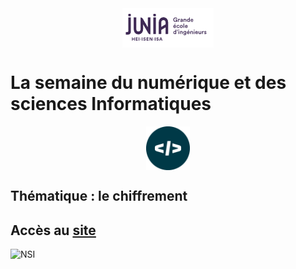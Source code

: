 
<img src="www/entete_junia.png" alt="NSI" style="display: block; margin: 0 auto"/>

# La semaine du numérique et des sciences Informatiques

<img src="www/SemaineNSI-picto-bleu.png" alt="NSI" width="70" style="display: block; margin: 0 auto"/>

## Thématique : le chiffrement

## Accès au **[site](<https://borisfr.github.io/NSI/www/>)**

<img src="www/nsi_design.svg" alt="NSI" style="display: block; margin: 0 auto"/>
